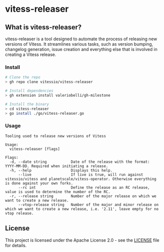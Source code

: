 # vitess-releaser

## What is vitess-releaser?

vitess-releaser is a tool designed to automate the process of releasing new versions of Vitess. 
It streamlines various tasks, such as version bumping, changelog generation, issue creation and everything else that is involved in creating a Vitess release.

### Install

```bash
# Clone the repo
> gh repo clone vitessio/vitess-releaser

# Install dependencies
> gh extension install valeriobelli/gh-milestone

# Install the binary
> cd vitess-releaser
> go install ./go/vitess-releaser.go
```

### Usage
```
Tooling used to release new versions of Vitess

Usage:
  vitess-releaser [flags]

Flags:
  -d, --date string           Date of the release with the format: YYYY-MM-DD. Required when initiating a release.
  -h, --help                  Displays this help.
      --live                  If live is true, will run against vitessio/vitess and planetscale/vitess-operator. Otherwise everything is done against your own forks.
      --rc int                Define the release as an RC release, value is used to determine the number of the RC.
  -r, --release string        Number of the major release on which we want to create a new release.
      --vtop-release string   Number of the major and minor release on which we want to create a new release, i.e. '2.11', leave empty for no vtop release.
```

## License

This project is licensed under the Apache License 2.0 - see the [LICENSE](LICENSE) file for details.
